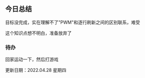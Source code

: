 ## 今日总结

目标没完成，实在理解不了"PWM"和逐行刷新之间的区别联系，难受

这个知识点想不明白，准备放弃了

### 待办


回家运动一下，然后打游戏

更新日期：2022.04.28 星期四
